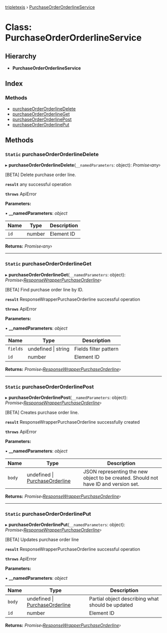 [tripletexjs](../README.md) › [PurchaseOrderOrderlineService](purchaseorderorderlineservice.md)

# Class: PurchaseOrderOrderlineService

## Hierarchy

* **PurchaseOrderOrderlineService**

## Index

### Methods

* [purchaseOrderOrderlineDelete](purchaseorderorderlineservice.md#static-purchaseorderorderlinedelete)
* [purchaseOrderOrderlineGet](purchaseorderorderlineservice.md#static-purchaseorderorderlineget)
* [purchaseOrderOrderlinePost](purchaseorderorderlineservice.md#static-purchaseorderorderlinepost)
* [purchaseOrderOrderlinePut](purchaseorderorderlineservice.md#static-purchaseorderorderlineput)

## Methods

### `Static` purchaseOrderOrderlineDelete

▸ **purchaseOrderOrderlineDelete**(`__namedParameters`: object): *Promise‹any›*

 [BETA] Delete purchase order line.

**`result`** any successful operation

**`throws`** ApiError

**Parameters:**

▪ **__namedParameters**: *object*

Name | Type | Description |
------ | ------ | ------ |
`id` | number | Element ID |

**Returns:** *Promise‹any›*

___

### `Static` purchaseOrderOrderlineGet

▸ **purchaseOrderOrderlineGet**(`__namedParameters`: object): *Promise‹[ResponseWrapperPurchaseOrderline](../interfaces/responsewrapperpurchaseorderline.md)›*

 [BETA] Find purchase order line by ID.

**`result`** ResponseWrapperPurchaseOrderline successful operation

**`throws`** ApiError

**Parameters:**

▪ **__namedParameters**: *object*

Name | Type | Description |
------ | ------ | ------ |
`fields` | undefined &#124; string | Fields filter pattern |
`id` | number | Element ID |

**Returns:** *Promise‹[ResponseWrapperPurchaseOrderline](../interfaces/responsewrapperpurchaseorderline.md)›*

___

### `Static` purchaseOrderOrderlinePost

▸ **purchaseOrderOrderlinePost**(`__namedParameters`: object): *Promise‹[ResponseWrapperPurchaseOrderline](../interfaces/responsewrapperpurchaseorderline.md)›*

 [BETA] Creates purchase order line.

**`result`** ResponseWrapperPurchaseOrderline successfully created

**`throws`** ApiError

**Parameters:**

▪ **__namedParameters**: *object*

Name | Type | Description |
------ | ------ | ------ |
`body` | undefined &#124; [PurchaseOrderline](../interfaces/purchaseorderline.md) | JSON representing the new object to be created. Should not have ID and version set. |

**Returns:** *Promise‹[ResponseWrapperPurchaseOrderline](../interfaces/responsewrapperpurchaseorderline.md)›*

___

### `Static` purchaseOrderOrderlinePut

▸ **purchaseOrderOrderlinePut**(`__namedParameters`: object): *Promise‹[ResponseWrapperPurchaseOrderline](../interfaces/responsewrapperpurchaseorderline.md)›*

 [BETA] Updates purchase order line

**`result`** ResponseWrapperPurchaseOrderline successful operation

**`throws`** ApiError

**Parameters:**

▪ **__namedParameters**: *object*

Name | Type | Description |
------ | ------ | ------ |
`body` | undefined &#124; [PurchaseOrderline](../interfaces/purchaseorderline.md) | Partial object describing what should be updated |
`id` | number | Element ID |

**Returns:** *Promise‹[ResponseWrapperPurchaseOrderline](../interfaces/responsewrapperpurchaseorderline.md)›*
